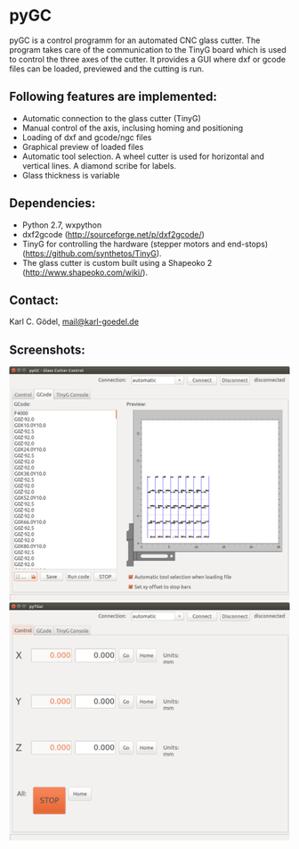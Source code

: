 pyGC
====

pyGC is a control programm for an automated CNC glass cutter.
The program takes care of the communication to the TinyG board which is used to control the three axes of the cutter.
It provides a GUI where dxf or gcode files can be loaded, previewed and the cutting is run.

Following features are implemented:
-----------------------------------
- Automatic connection to the glass cutter (TinyG)
- Manual control of the axis, inclusing homing and positioning
- Loading of dxf and gcode/ngc files
- Graphical preview of loaded files
- Automatic tool selection. A wheel cutter is used for horizontal and vertical lines. A diamond scribe for labels.
- Glass thickness is variable

Dependencies:
-------------
- Python 2.7, wxpython
- dxf2gcode (http://sourceforge.net/p/dxf2gcode/)
- TinyG for controlling the hardware (stepper motors and end-stops) (https://github.com/synthetos/TinyG).
- The glass cutter is custom built using a Shapeoko 2 (http://www.shapeoko.com/wiki/). 

Contact:
--------
Karl C. Gödel,
mail@karl-goedel.de

Screenshots:
------------
![Screen1](https://github.com/kcg/pyGC/blob/master/screenshots/screen1.png "Screenshot 1")
![Screen2](https://github.com/kcg/pyGC/blob/master/screenshots/screen2.png "Screenshot 2")
